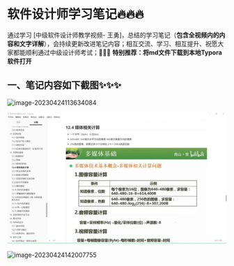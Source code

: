 # 软件设计师学习笔记🔥🔥🔥

通过学习 [中级软件设计师教学视频- 王勇]，总结的学习笔记（**包含全视频内的内容和文字详解**），会持续更新改进笔记内容；相互交流、学习、相互提升、祝愿大家都能顺利通过中级设计师考试；🌟🌟🌟 **特别推荐：将md文件下载到本地Typora软件打开**

## 一、笔记内容如下截图✨✨✨

![image-20230424113634084](https://gitee.com/jkx13/software-designer-notes/raw/master/README_files/image-20230424113634084.png)

![image-20230425100507901](README_files/image-20230425100507901.png)

![image-20230424142007755](https://gitee.com/jkx13/software-designer-notes/raw/master/README_files/image-20230424142007755.png)
